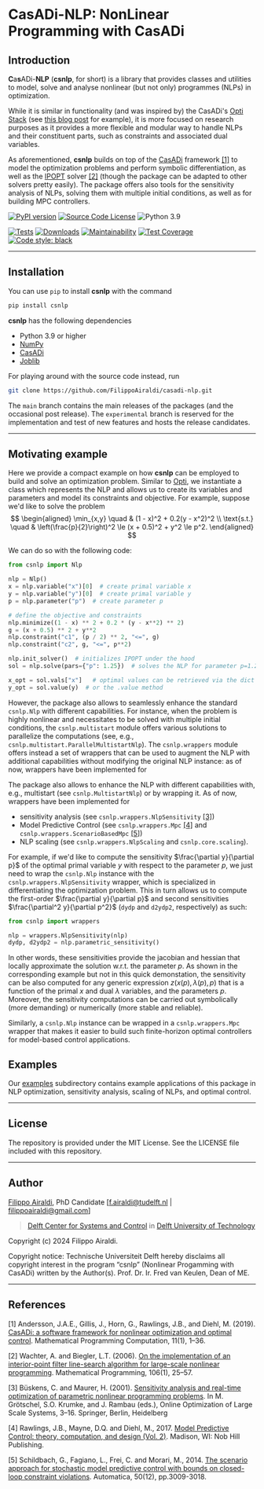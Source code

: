 # CasADi-NLP: NonLinear Programming with CasADi

## Introduction

**C**a**s**ADi-**NLP** (**csnlp**, for short) is a library that provides classes
and utilities to model, solve and analyse nonlinear (but not only) programmes (NLPs) in
optimization.

While it is similar in functionality (and was inspired by) the CasADi's
[Opti Stack](https://web.casadi.org/api/html/dd/dc6/classcasadi_1_1Opti.html) (see
[this blog post](https://web.casadi.org/blog/opti/) for example), it is more focused on
research purposes as it provides a more flexible and modular way to handle NLPs and
their constituent parts, such as constraints and associated dual variables.

As aforementioned, **csnlp** builds on top of the [CasADi](https://web.casadi.org/)
framework [[1]](#1) to model the optimization problems and perform symbolic
differentiation, as well as the [IPOPT](https://github.com/coin-or/Ipopt) solver
[[2]](#2) (though the package can be adapted to other solvers pretty easily). The
package offers also tools for the sensitivity analysis of NLPs, solving them with
multiple initial conditions, as well as for building MPC controllers.

[![PyPI version](https://badge.fury.io/py/csnlp.svg)](https://badge.fury.io/py/csnlp)
[![Source Code License](https://img.shields.io/badge/license-MIT-blueviolet)](https://github.com/FilippoAiraldi/casadi-nlp/blob/main/LICENSE)
![Python 3.9](https://img.shields.io/badge/python->=3.9-green.svg)

[![Tests](https://github.com/FilippoAiraldi/casadi-nlp/actions/workflows/test-main.yml/badge.svg)](https://github.com/FilippoAiraldi/casadi-nlp/actions/workflows/test-main.yml)
[![Downloads](https://static.pepy.tech/badge/csnlp)](https://www.pepy.tech/projects/csnlp)
[![Maintainability](https://api.codeclimate.com/v1/badges/d1cf537cff6af1a08508/maintainability)](https://codeclimate.com/github/FilippoAiraldi/casadi-nlp/maintainability)
[![Test Coverage](https://api.codeclimate.com/v1/badges/d1cf537cff6af1a08508/test_coverage)](https://codeclimate.com/github/FilippoAiraldi/casadi-nlp/test_coverage)
[![Code style: black](https://img.shields.io/badge/code%20style-black-000000.svg)](https://github.com/psf/black)

---

## Installation

You can use `pip` to install **csnlp** with the command

```bash
pip install csnlp
```

**csnlp** has the following dependencies

- Python 3.9 or higher
- [NumPy](https://pypi.org/project/numpy/)
- [CasADi](https://pypi.org/project/casadi/)
- [Joblib](https://joblib.readthedocs.io/en/latest/)

For playing around with the source code instead, run

```bash
git clone https://github.com/FilippoAiraldi/casadi-nlp.git
```

The `main` branch contains the main releases of the packages (and the occasional post
release). The `experimental` branch is reserved for the implementation and test of new
features and hosts the release candidates.

---

## Motivating example

Here we provide a compact example on how **csnlp** can be employed to build and solve
an optimization problem. Similar to [Opti](https://web.casadi.org/api/html/dd/dc6/classcasadi_1_1Opti.html), we instantiate a class which represents the NLP and allows us
to create its variables and parameters and model its constraints and objective. For
example, suppose we'd like to solve the problem
$$
\begin{aligned}
    \min_{x,y} \quad & (1 - x)^2 + 0.2(y - x^2)^2 \\
    \text{s.t.} \quad & \left(\frac{p}{2}\right)^2 \le (x + 0.5)^2 + y^2 \le p^2.
\end{aligned}
$$

We can do so with the following code:

```python
from csnlp import Nlp

nlp = Nlp()
x = nlp.variable("x")[0]  # create primal variable x
y = nlp.variable("y")[0]  # create primal variable y
p = nlp.parameter("p")  # create parameter p

# define the objective and constraints
nlp.minimize((1 - x) ** 2 + 0.2 * (y - x**2) ** 2)
g = (x + 0.5) ** 2 + y**2
nlp.constraint("c1", (p / 2) ** 2, "<=", g)
nlp.constraint("c2", g, "<=", p**2)

nlp.init_solver()  # initializes IPOPT under the hood
sol = nlp.solve(pars={"p": 1.25})  # solves the NLP for parameter p=1.25

x_opt = sol.vals["x"]   # optimal values can be retrieved via the dict .vals
y_opt = sol.value(y)  # or the .value method
```

However, the package also allows to seamlessly enhance the standard `csnlp.Nlp` with
different capabilities. For instance, when the problem is highly nonlinear and
necessitates to be solved with multiple initial conditions, the `csnlp.multistart`
module offers various solutions to parallelize the computations (see, e.g.,
`csnlp.multistart.ParallelMultistartNlp`). The `csnlp.wrappers` module offers instead a
set of wrappers that can be used to augment the NLP with additional capabilities without
modifying the original NLP instance: as of now, wrappers have been implemented for

The package also allows to enhance the NLP with different capabilities with, e.g., multistart (see `csnlp.MultistartNlp`) or by wrapping it. As of now, wrappers have been implemented for

- sensitivity analysis (see `csnlp.wrappers.NlpSensitivity` [[3]](#3))
- Model Predictive Control (see `csnlp.wrappers.Mpc` [[4]](#4) and
  `csnlp.wrappers.ScenarioBasedMpc` [[5]](#5))
- NLP scaling (see `csnlp.wrappers.NlpScaling` and `csnlp.core.scaling`).

For example, if we'd like to compute the sensitivity $\frac{\partial y}{\partial p}$ of
the optimal primal variable $y$ with respect to the parameter $p$, we just need to wrap
the `csnlp.Nlp` instance with the `csnlp.wrappers.NlpSensitivity` wrapper, which is
specialized in differentiating the optimization problem. This in turn allows us to
compute the first-order $\frac{\partial y}{\partial p}$ and second sensitivities
$\frac{\partial^2 y}{\partial p^2}$ (`dydp` and `d2ydp2`, respectively) as such:

```python
from csnlp import wrappers

nlp = wrappers.NlpSensitivity(nlp)
dydp, d2ydp2 = nlp.parametric_sensitivity()
```

In other words, these sensitivities provide the jacobian and hessian
that locally approximate the solution w.r.t. the parameter $p$. As
shown in the corresponding example but not in this quick demonstation, the sensitivity
can be also computed for any generic expression $z(x(p),\lambda(p),p)$ that is a
function of the primal $x$ and dual $\lambda$ variables, and the parameters
$p$. Moreover, the sensitivity computations can be carried out symbolically (more
demanding) or numerically (more stable and reliable).

Similarly, a `csnlp.Nlp` instance can be wrapped in a `csnlp.wrappers.Mpc` wrapper
that makes it easier to build such finite-horizon optimal controllers for model-based
control applications.

## Examples

Our [examples](https://github.com/FilippoAiraldi/casadi-nlp/tree/main/examples)
subdirectory contains example applications of this package in NLP optimization,
sensitivity analysis, scaling of NLPs, and optimal control.

---

## License

The repository is provided under the MIT License. See the LICENSE file included with
this repository.

---

## Author

[Filippo Airaldi](https://www.tudelft.nl/staff/f.airaldi/), PhD Candidate
[f.airaldi@tudelft.nl | filippoairaldi@gmail.com]

> [Delft Center for Systems and Control](https://www.tudelft.nl/en/me/about/departments/delft-center-for-systems-and-control/) in [Delft University of Technology](https://www.tudelft.nl/en/)

Copyright (c) 2024 Filippo Airaldi.

Copyright notice: Technische Universiteit Delft hereby disclaims all copyright interest
in the program “csnlp” (Nonlinear Progamming with CasADi) written by the Author(s).
Prof. Dr. Ir. Fred van Keulen, Dean of ME.

---

## References

<a id="1">[1]</a>
Andersson, J.A.E., Gillis, J., Horn, G., Rawlings, J.B., and Diehl, M. (2019). [CasADi: a software framework for nonlinear optimization and optimal control](https://link.springer.com/article/10.1007/s12532-018-0139-4). Mathematical Programming Computation, 11(1), 1–36.

<a id="2">[2]</a>
Wachter, A. and Biegler, L.T. (2006). [On the implementation of an interior-point filter line-search algorithm for large-scale nonlinear programming](https://link.springer.com/article/10.1007/s10107-004-0559-y). Mathematical Programming, 106(1), 25–57.

<a id="3">[3]</a>
Büskens, C. and Maurer, H. (2001). [Sensitivity analysis and real-time optimization of parametric nonlinear programming problems](https://link.springer.com/chapter/10.1007/978-3-662-04331-8_1). In M. Grötschel, S.O. Krumke, and J. Rambau (eds.), Online Optimization of Large Scale Systems, 3–16. Springer, Berlin, Heidelberg

<a id="4">[4]</a>
Rawlings, J.B., Mayne, D.Q. and Diehl, M., 2017. [Model Predictive Control: theory, computation, and design (Vol. 2)](https://sites.engineering.ucsb.edu/~jbraw/mpc/). Madison, WI: Nob Hill Publishing.

<a id="5">[5]</a>
Schildbach, G., Fagiano, L., Frei, C. and Morari, M., 2014. [The scenario
 approach for stochastic model predictive control with bounds on closed-loop constraint
 violations](https://www.sciencedirect.com/science/article/pii/S0005109814004166). Automatica, 50(12), pp.3009-3018.
